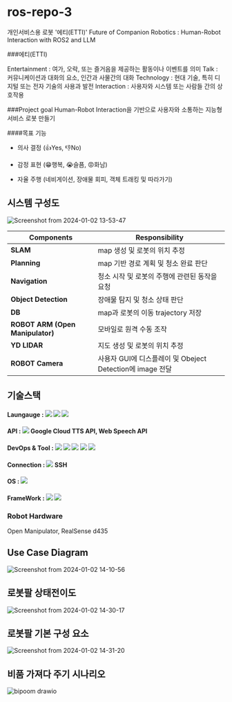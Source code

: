# ros-repo-3
개인서비스용 로봇 '에티(ETTI)' Future of Companion Robotics : Human-Robot Interaction with ROS2 and LLM

###에티(ETTI)

Entertainment : 여가, 오락, 또는 즐거음을 제공하는 활동이나 이벤트를 의미
Talk : 커뮤니케이션과 대화의 요소, 인간과 사물간의 대화
Technology : 현대 기술, 특히 디지털 또는 전자 기술의 사용과 발전
Interaction : 사용자와 시스템 또는 사람들 간의 상호작용

###Project goal
Human-Robot Interaction을 기반으로 사용자와 소통하는 지능형 서비스 로봇 만들기 

####목표 기능 

- 의사 결정 (👍Yes, 👎No)

- 감정 표현 (😁행복, 😭슬픔, 😡화남)

- 자율 주행 (네비게이션, 장애물 회피, 객체 트래킹 및 따라가기) 



## 시스템 구성도
![Screenshot from 2024-01-02 13-53-47](https://github.com/addinedu-ros-3rd/ros-repo-3/assets/146153568/491d80cc-f796-467c-8124-3bb47f20dafe)

|Components|Responsibility|
|---|---|
|**SLAM**|map 생성 및 로봇의 위치 추정|
|**Planning**|map 기반 경로 계획 및 청소 완료 판단|
|**Navigation**|청소 시작 및 로봇의 주행에 관련된 동작을 요청|
|**Object Detection**|장애물 탐지 및 청소 상태 판단|
|**DB**|map과 로봇의 이동 trajectory 저장|
|**ROBOT ARM (Open Manipulator)**|모바일로 원격 수동 조작|
|**YD LIDAR**|지도 생성 및 로봇의 위치 추정|
|**ROBOT Camera**|사용자 GUI에 디스플레이 및 Obeject Detection에 image 전달|

## 기술스택
#### Laungauge : <img src="https://img.shields.io/badge/Python-3776AB?style=flat-square&logo=Python&logoColor=white"/> <img src="https://img.shields.io/badge/C++-00599C?style=flat-square&logo=C%2B%2B&logoColor=white"/> <img src="https://img.shields.io/badge/JavaScript-F7DF1E?style=flat-square&logo=javascript&logoColor=black"/>

#### API : <img src="https://img.shields.io/badge/Google Cloud-4285F4?style=flat-square&logo=Google Cloud&logoColor=white"/> Google Cloud TTS API, Web Speech API

#### DevOps & Tool : <img src="https://img.shields.io/badge/Amazon AWS-232F3E?style=flat-square&logo=amazonaws&logoColor=white"/> <img src="https://img.shields.io/badge/GitHub-181717?style=flat-square&logo=GitHub&logoColor=white"/> <img src="https://img.shields.io/badge/MySQL-4479A1?style=flat-square&logo=MySQL&logoColor=white"/> <img src="https://img.shields.io/badge/Docker-2496ED?style=flat-square&logo=Docker&logoColor=white"/> <img src="https://img.shields.io/badge/Jira-0052CC?style=flat-square&logo=Jira&logoColor=white"/>

#### Connection : <img src="https://img.shields.io/badge/ROS-22314E?style=flat-square&logo=ROS&logoColor=white"/> SSH

#### OS : <img src="https://img.shields.io/badge/Ubuntu-E95420?style=flat-square&logo=Ubuntu&logoColor=white"/>

#### FrameWork : <img src="https://img.shields.io/badge/Flask-000000?style=flat-square&logo=flask&logoColor=white"/> <img src="https://img.shields.io/badge/OpenAI-412991?style=flat-square&logo=OpenAI&logoColor=white"/>

### Robot Hardware 
Open Manipulator, RealSense d435






## Use Case Diagram
![Screenshot from 2024-01-02 14-10-56](https://github.com/addinedu-ros-3rd/ros-repo-3/assets/146153568/300d21e0-f566-41df-aac1-43a6956aaf1e)

## 로봇팔 상태전이도
![Screenshot from 2024-01-02 14-30-17](https://github.com/addinedu-ros-3rd/ros-repo-3/assets/146153568/1669fa5f-473a-4a62-b043-8e910a9c7cd3)

## 로봇팔 기본 구성 요소
![Screenshot from 2024-01-02 14-31-20](https://github.com/addinedu-ros-3rd/ros-repo-3/assets/146153568/7b9c7e8b-d9f4-40cd-9649-b8c86d72ec11)

## 비품 가져다 주기 시나리오
![bipoom drawio](https://github.com/addinedu-ros-3rd/ros-repo-3/assets/146153568/a4704649-b1ed-47cb-92a2-4745ab69350f)





